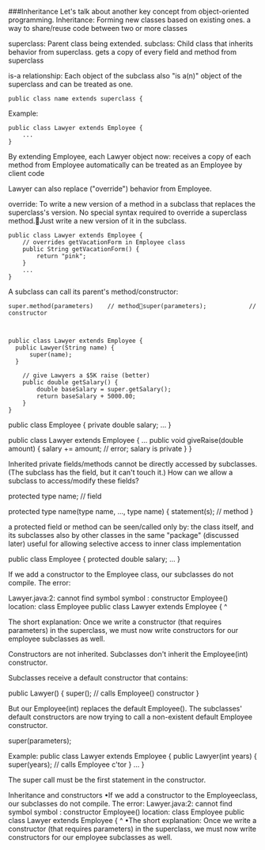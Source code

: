 ###Inheritance
Let's talk about another key concept from object-oriented programming.
Inheritance: Forming new classes based on existing ones.
a way to share/reuse code between two or more classes

superclass: Parent class being extended.
subclass: Child class that inherits behavior from superclass.
gets a copy of every field and method from superclass

is-a relationship: Each object of the subclass also "is a(n)" object of the superclass and can be treated as one.


	public class name extends superclass {

Example:

	public class Lawyer extends Employee {
	    ...
	}

By extending Employee, each Lawyer object now:
receives a copy of each method from Employee automatically
can be treated as an Employee by client code

Lawyer can also replace ("override") behavior from Employee.


override: To write a new version of a method in a subclass that replaces the superclass's version.
No special syntax required to override a superclass method.Just write a new version of it in the subclass.

	public class Lawyer extends Employee {
	    // overrides getVacationForm in Employee class
	    public String getVacationForm() {
	        return "pink";
	    }
	    ...
	}

A subclass can call its parent's method/constructor:

	super.method(parameters)  	// methodsuper(parameters);	      	// constructor



	public class Lawyer extends Employee {
      public Lawyer(String name) {
          super(name);
      }

	    // give Lawyers a $5K raise (better)
	    public double getSalary() {
	        double baseSalary = super.getSalary();
	        return baseSalary + 5000.00;
	    }
	}

public class Employee {
    private double salary;
    ...
}

public class Lawyer extends Employee {
    ...
    public void giveRaise(double amount) {
        salary += amount;   // error; salary is private
    }
}

Inherited private fields/methods cannot be directly accessed by subclasses.   (The subclass has the field, but it can't touch it.)
How can we allow a subclass to access/modify these fields?


protected type name;  	// field

protected type name(type name, ..., type name) {
    statement(s);     	// method
}

a protected field or method can be seen/called only by:
the class itself,  and its subclasses
also by other classes in the same "package"  (discussed later)
useful for allowing selective access to inner class implementation


public class Employee {
    protected double salary;
    ...
}

If we add a constructor to the Employee class, our subclasses do not compile.  The error:

Lawyer.java:2: cannot find symbol
symbol  : constructor Employee()
location: class Employee
public class Lawyer extends Employee {
       ^

The short explanation: Once we write a constructor (that requires parameters) in the superclass, we must now write constructors for our employee subclasses as well.


Constructors are not inherited.
Subclasses don't inherit the Employee(int) constructor.

Subclasses receive a default constructor that contains:

public Lawyer() {
    super();       // calls Employee() constructor
}


But our Employee(int) replaces the default Employee().
The subclasses' default constructors are now trying to call a non-existent default Employee constructor.


super(parameters);


Example:
	public class Lawyer extends Employee {
	    public Lawyer(int years) {
	        super(years);  // calls Employee c'tor
	    }
	    ...
	}

The super call must be the first statement in the constructor.
	
	

Inheritance and constructors
•If we add a constructor to the Employeeclass, our subclasses do not compile.  The error:
Lawyer.java:2: cannot find symbol symbol  : constructor Employee() location: class Employee public class Lawyer extends Employee {
^
•The short explanation: Once we write a constructor (that requires parameters) in the superclass, we must now write constructors for our employee subclasses as well.
